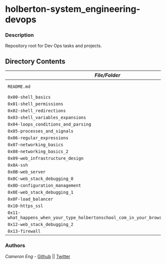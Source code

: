 # holberton-system_engineering-devops
### Description
Repository root for Dev Ops tasks and projects.

## Directory Contents

|   ***File/Folder***    |  **Description**                       |
|---------------|---------------------------------------|
| `README.md` |  Read me file. |
| `0x00-shell_basics` |  |
| `0x01-shell_permissions` |  |
| `0x02-shell_redirections` |  |
| `0x03-shell_variables_expansions` |  |
| `0x04-loops_conditions_and_parsing` |  |
| `0x05-processes_and_signals` |  |
| `0x06-regular_expressions` |  |
| `0x07-networking_basics` |  |
| `0x08-networking_basics_2` |  |
| `0x09-web_infrastructure_design` |  |
| `0x0A-ssh` |  |
| `0x0B-web_server` |  |
| `0x0C-web_stack_debugging_0` |  |
| `0x0D-configuration_management` |  |
| `0x0E-web_stack_debugging_1` |  |
| `0x0F-load_balancer` |  |
| `0x10-https_ssl` |  |
| `0x11-what_happens_when_your_type_holbertonschool_com_in_your_browser_and_press_enter` |  |
| `0x12-web_stack_debugging_2` |  |
| `0x13-firewall` |  |

### Authors
*Cameron Eng* - [Github](https://github.com/c_eng/) || [Twitter](https://twitter.com/c33Eng)
